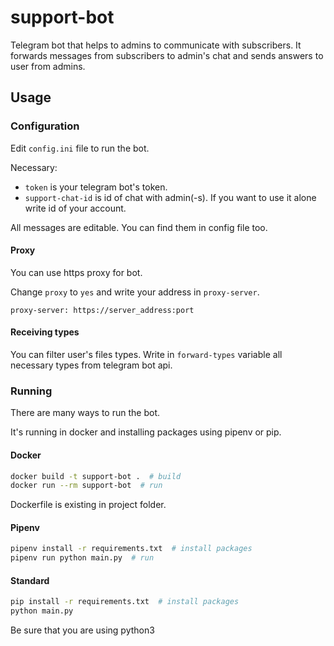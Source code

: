 # support-bot
Telegram bot that helps to admins to communicate with subscribers.
It forwards messages from subscribers to admin's chat and sends answers to user from admins.

## Usage

### Configuration

Edit `config.ini` file to run the bot.

Necessary:
  * `token` is your telegram bot's token.
  * `support-chat-id` is id of chat with admin(-s). If you want to use it alone write id of your account.

All messages are editable.
You can find them in config file too.

#### Proxy

You can use https proxy for bot.

Change `proxy` to `yes` and write your address in `proxy-server`.
```
proxy-server: https://server_address:port
```

#### Receiving types

You can filter user's files types.
Write in `forward-types` variable all necessary types from telegram bot api.

### Running

There are many ways to run the bot.

It's running in docker and installing packages using pipenv or pip.

#### Docker

```bash
docker build -t support-bot .  # build
docker run --rm support-bot  # run
```
Dockerfile is existing in project folder.

#### Pipenv

```bash
pipenv install -r requirements.txt  # install packages
pipenv run python main.py  # run
```

#### Standard

```bash
pip install -r requirements.txt  # install packages
python main.py
```
Be sure that you are using python3
